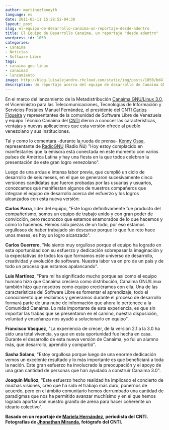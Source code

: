 ```yaml
---
author: martinezfaneyth
language: es
date: 2011-05-11 15:28:52-04:30
layout: post
slug: el-equipo-de-desarrollo-canaima-un-reportaje-desde-adentro
title: El Equipo de Desarrollo Canaima, un reportaje "desde adentro"
wordpress_id: 1050
categories:
- Canaima
- Noticias
- Software Libre
tags:
- canaima gnu linux
- canaima3
- lanzamiento
image: http://blog-luisalejandro.rhcloud.com/static/img/posts/1050/bd4140a65f8461bdd49a6bc53173ee9f.jpg
description: Un reportaje acerca del equipo de desarrollo de Canaima GNU/Linux.
---
```


En el marco del lanzamiento de la Metadistribución [Canaima GNU/Linux 3.0](http://canaima.softwarelibre.gob.ve/descargas/canaima/versiones/3.0), el Viceministro para las Telecomunicaciones, Tecnologías de Información y Servicios Postales Manuel Fernández, el presidente del CNTI [Carlos Figueira](http://twitter.com/CarlosFigueiraR) y representantes de la comunidad de Software Libre de Venezuela y equipo Técnico Canaima del [CNTI](http://cnti.gob.ve/) dieron a conocer las características, ventajas y nuevas aplicaciones que esta versión ofrece al pueblo venezolano y sus instituciones.

Tal y como lo comentara -durante la rueda de prensa- [Kenny Ossa](http://identi.ca/kossa), representante de [RadioGNU](http://www.radiognu.org/) (Radio Ñú) "Hoy estoy complacido en manifestarles que la emisora está conectada en este momento con varios países de América Latina y hay una fiesta en la que todos celebran la presentación de este gran logro venezolano".

Luego de una ardua e intensa labor previa, que cumplió un ciclo de desarrollo de seis meses, en el que se generaron sucesivamente cinco versiones candidatas que fueron probadas por las usuarias y usuarios, conozcamos qué manifiestan algunos de nuestros compañeros que integran el equipo de desarrollo acerca del esfuerzo y los logros alcanzados con esta nueva versión:

<span class="figure figure-left-30" data-figure-src="http://blog-luisalejandro.rhcloud.com/static/img/posts/1050/bd4140a65f8461bdd49a6bc53173ee9f.jpg" data-figure-href="http://blog-luisalejandro.rhcloud.com/static/img/posts/1050/bd4140a65f8461bdd49a6bc53173ee9f.jpg"></span>

**Carlos Parra**, líder del equipo, "Este logro definitivamente fue producto del compañerismo, somos un equipo de trabajo unido y con gran poder de convicción, pero reconozco que estamos enamorados de lo que hacemos y cómo lo hacemos. Hemos sido piezas de un todo, por eso estamos orgullosos de haber trabajado sin descanso porque lo que fue reto hace unos meses, es hoy un logro alcanzado".

<span class="figure figure-right-30" data-figure-src="http://blog-luisalejandro.rhcloud.com/static/img/posts/1050/38a643d9145d99cf7c3f26d393164aa3.jpg" data-figure-href="http://blog-luisalejandro.rhcloud.com/static/img/posts/1050/38a643d9145d99cf7c3f26d393164aa3.jpg"></span>

**Carlos Guerrero**, "Me siento muy orgulloso porque el equipo ha logrado en esta oportunidad con su esfuerzo y dedicación sobrepasar la imaginación y la expectativas de todos los que formamos este universo de desarrollo, creatividad y evolución de software. Nuestra labor va en pro de un país y de todo un proceso que estamos apalancando".

<span class="figure figure-left-30" data-figure-src="http://blog-luisalejandro.rhcloud.com/static/img/posts/1050/dda35dc5c61c64432d1b46308a2ee5ee.jpg" data-figure-href="http://blog-luisalejandro.rhcloud.com/static/img/posts/1050/dda35dc5c61c64432d1b46308a2ee5ee.jpg"></span>

**Luis Martínez**, "Para mí ha significado mucho porque así como el equipo humano hizo que Canaima creciera como distribución, Canaima GNU/Linux también hizo que nosotros como equipo creciéramos con ella. Una de las características del Software Libre es fomentar el aprendizaje, todo el conocimiento que recibimos y generamos durante el proceso de desarrollo formará parte de una nube de información que ahora le pertenece a la Comunidad Canaima. Lo más importante de esta experiencia, es que sin importar las trabas que se presentaron en el camino, nuestra disposición, voluntad y enseñanza nos ayudó a solucionarlo en equipo".

<span class="figure figure-right-30" data-figure-src="http://blog-luisalejandro.rhcloud.com/static/img/posts/1050/da48713253b1844d5749d1a10c5caa1e.jpg" data-figure-href="http://blog-luisalejandro.rhcloud.com/static/img/posts/1050/da48713253b1844d5749d1a10c5caa1e.jpg"></span>

**Francisco Vásquez**, "La experiencia de crecer, de la versión 2.1 a la 3.0 ha sido una total vivencia, ya que en esta oportunidad fue hecha en casa. Durante el desarrollo de esta nueva versión de Canaima, yo fui un alumno más, que desarrolló, aprendió y compartió".

<span class="figure figure-left-30" data-figure-src="http://blog-luisalejandro.rhcloud.com/static/img/posts/1050/fc1e55d82db037d66fb48403d22d2f25.jpg" data-figure-href="http://blog-luisalejandro.rhcloud.com/static/img/posts/1050/fc1e55d82db037d66fb48403d22d2f25.jpg"></span>

**Sasha Solano**, "Estoy orgullosa porque luego de una enorme dedicación vemos un excelente resultado y lo más importante es que beneficiará a toda la nación. Este gran esfuerzo ha involucrado la preocupación y el apoyo de una gran cantidad de personas que han ayudado a construir Canaima 3.0".

<span class="figure figure-right-30" data-figure-src="http://blog-luisalejandro.rhcloud.com/static/img/posts/1050/abf7f1b8feb28475fd8c83a1d25a21c8.jpg" data-figure-href="http://blog-luisalejandro.rhcloud.com/static/img/posts/1050/abf7f1b8feb28475fd8c83a1d25a21c8.jpg"></span>

**Joaquin Muñoz**, "Este esfuerzo hecho realidad ha implicado el concierto de muchas visiones, creo que ha sido el trabajo más duro, ponernos de acuerdo, pero en el ámbito comunitario hemos derrumbado una cantidad de paradigmas que nos ha permitido avanzar muchísimo y en el que hemos logrado aportar con nuestro granito de arena para hacer coherente un ideario colectivo".

**Basado en un reportaje de [Mariela Hernández](https://twitter.com/marielapastora), periodista del CNTI.**
**Fotografías de [Jhonathan Miranda](https://twitter.com/JhonathanMranda), fotógrafo del CNTI.**
